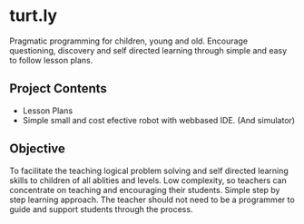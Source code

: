 # turt.ly
Pragmatic programming for children, young and old.
Encourage questioning, discovery and self directed learning through simple and easy to follow lesson plans.

## Project Contents

- Lesson Plans
- Simple small and cost efective robot with webbased IDE. (And simulator)

## Objective

To facilitate the teaching logical problem solving and self directed learning skills to children of all ablities and levels. 
Low complexity, so teachers can concentrate on teaching and encouraging their students.
Simple step by step learning approach. The teacher should not need to be a programmer to guide and support students through the process.


